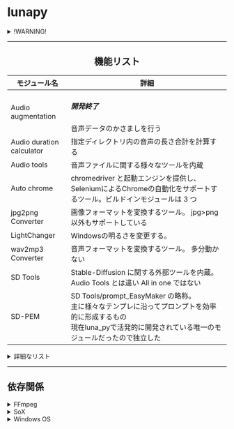 # lunapy

<details> <summary> !WARNING! </summary>
Do not use modules that were previously committed in this repositories and have now been removed(Archived doesn't including "removed".).
They have been deemed problematic for distribution.
I will not be liable for any and all damages caused by their use by third parties.

If you know of any existing ones that you deem problematic for distribution, please contact me.

/

このリポシトリで過去にコミットされていて、現在削除(アーカイブ化は「削除」に含まれません)されているモジュールは使用しないでください。
それらは配布するには問題があると判断したものです。
それらを第三者が使用することによって生じた全ての損害に対して私は一切の責任を負いません。

現存しているもので配布には問題があると判断されるものがある場合、連絡してください。

Provide / Translated by. ChatGPT
</details>


-----------

<h2> <center> 機能リスト </center></h2>

| モジュール名 | 詳細 |
| --- | --- |
| Audio augmentation | <h5> 開発終了 </h5> 音声データのかさましを行う | v1.0.2 |
| Audio duration calculator | 指定ディレクトリ内の音声の長さ合計を計算する | v1.0pre3 |
| Audio tools | 音声ファイルに関する様々なツールを内蔵 | - |
| Auto chrome | chromedriver と起動エンジンを提供し、 SeleniumによるChromeの自動化をサポートするツール。ビルドインモジュールは 3 つ | v1-selenium4 |
| jpg2png Converter | 画像フォーマットを変換するツール。 jpg>png 以外もサポートしている | v1.1.1 |
| LightChanger | Windowsの明るさを変更する。 | v1.1 |
| wav2mp3 Converter | 音声フォーマットを変換するツール。 多分動かない | v1.1.0 |
| SD Tools | Stable-Diffusion に関する外部ツールを内蔵。 Audio Tools とは違い All in one ではない | - |
| SD-PEM | SD Tools/prompt_EasyMaker の略称。 <br />主に様々なテンプレに沿ってプロンプトを効率的に形成するもの <br/>現在luna_pyで活発的に開発されている唯一のモジュールだったので独立した |

<details> <summary> 詳細なリスト </summary>

| モジュール名 | 最新ver | 最新更新日 | 関数モードの有無 | WebUIの有無 | アーカイブ化 | 開発中か | ライセンス |
| --- | --- | --- | --- | --- | --- | --- | --- |
| Audio augmentation | v1.0.2 | [2023/09/02](https://github.com/luna724/luna_py/commit/85a728a80a83f26f26720b1845fb52145cfb2621) | ✅ | × | ✅ | × | MIT |
| Audio length calculator | v1.0pre3 | [2023/08/26](https://github.com/luna724/luna_py/commit/56e77137f8844af20d4c794fbb02c41f10e19066) | ✅ | ✅ | ✅ | × | MIT |
| Audio tools | - | [2023/12/15](https://github.com/luna724/luna_py/commit/f9998fa5c89d7675ba1925474fe3d46b3fb17f9b) | ✅ | ✅ | ✅ | × | MIT |
| Auto chrome | v1-selenium4 | [2024/04/28](https://github.com/luna724/luna_py/commit/463b5cb7d054e695258b34017a2c5def1438cbf0) | ✅ | × | × | ✅ | MIT |
| JPG2PNG Converter | v1.1.1 | [2023/09/02](https://github.com/luna724/luna_py/commit/85a728a80a83f26f26720b1845fb52145cfb2621) | ✅ | ✅ | × | × | MIT |
| LightChanger | v1.1 | [2024/01/09](https://github.com/luna724/luna_py/commit/2ddbe38f0ced862d047350fb85b3fbe38668c9cd) | ✅ | × | ✅ | × | MIT |
| WAV2MP3 Converter | v1.1.0 | [2023/08/11](https://github.com/luna724/luna_py/commit/b2f631256a3bc167476b1b444e337c05fbe6f233) | ✅ | × | ✅ | × | MIT |
| SD Tools/dataset utils | - | [2024/01/16](https://github.com/luna724/luna_py/commit/7667148df490f441af885edc5eda8119b3907365) | × | ✅ | × | ✅ | MIT |
| SD-PEM | β4.0-CE-preview | [2024/05/13](https://github.com/luna724/luna_py/commit/bee0413d98b6ad522ccfa73a6a7986a68e87ff99) | ✅ | ✅ | × | ✅ | AGPL-3.0 |
| Prax config switcher | v1.2 | [2024/02/17](https://github.com/luna724/luna_py/commit/509e45a1cf714be9b31c6fcb95eb1e8d3c756be1) | ✅ | ✅ | ✅ | × | MIT |
| LGS (Luna's Global Scripts) | - | [2024/04/04](https://github.com/luna724/luna_py/commit/70ca9a7a2a2916ff41e4addb1b9f2e44b8591ed5) | ✅ | × | × | ✅ | MIT |

</details> 

---

## 依存関係

<details><summary> FFmpeg </summary>
<a href="https://ffmpeg.org"> <center> 公式サイト (ffmpeg.org) </center> </a><br />
<a href="https://www.gyan.dev/ffmpeg/builds/ffmpeg-git-full.7z">  <center>  >> ダウンロード (win-7.0-full) <<  </center> </a>
<br />
<a><h4>必要とするモジュール</h4></a>

| モジュール名 | 要求バージョン (テスト済み) |
| --- | --- |
| Audio Augmentation | full-7.0+ |
| Audio-length calculator | full-7.0+ |
| Audio properties Auto generator | full-7.0+ |
| Audio tools | full-7.0+ |
| mp3 to wav Converter | full-7.0+ |
| lunapy webui | full-7.0+ |


</details>

<details><summary> SoX </summary>
<a href="https://sox.sourceforge.net"> <center> 公式サイト (sourceforge) </center> </a> <br />
<a href="https://sourceforge.net/projects/sox/files/latest/download"> <center> >> ダウンロード (sourceforge) << </center></a>
<br />
<a><h4>必要とするモジュール</h4></a>

| モジュール名 | 要求バージョン (テスト済み) |
| --- | --- |
| Audio Augmentation | 14.4.2-win32+ |


</details>

<details><summary> Windows OS </summary>
<a href="https://www.microsoft.com/ja-jp/software-download/windows10"> <center> 公式サイト (microsoft) </center></a><br />
<a href="https://www.microsoft.com/ja-jp/software-download/windows10ISO"> <center> >> ダウンロード << </center></a>
<br />
<a><h4>必要とするモジュール</h4></a>

| モジュール名 | 要求バージョン (テスト済み) |
| --- | --- |
| Light Changer | win10-Pro (AMD64bit)+ |
| Auto chrome (Automatic Chromedriver installerのみ) | Chrome driverがサポートするすべてのwindows (64bit) なくても手動でインストールすることで実行可能 |


</details>


